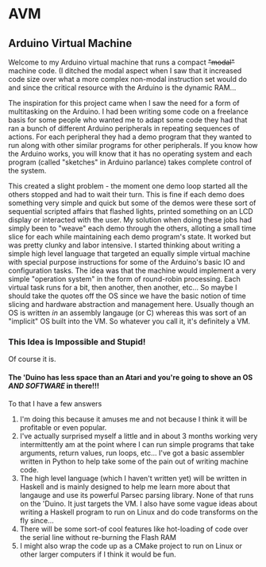 # AVM
## Arduino Virtual Machine

Welcome to my Arduino virtual machine that runs a compact <s>"modal"</s> machine code. (I ditched the modal aspect when I saw that
it increased code size over what a more complex non-modal instruction set would do and since the critical resource with
the Arduino is the dynamic RAM...

The inspiration for this project came when I saw the need for a form of multitasking on the Arduino. I had been writing
some code on a freelance basis for some people who wanted me to adapt some code they had that ran a bunch of different
Arduino peripherals in repeating sequences of actions. For each peripheral they had a demo program that they wanted to
run along with other similar programs for other peripherals. If you know how the Arduino works, you will know that it
has no operating system and each program (called "sketches" in Arduino parlance) takes complete control of the system.

This created a slight problem - the moment one demo loop started all the others stopped and had to wait their turn.
This is fine if each demo does something very simple and quick but some of the demos were these sort of sequential
scripted affairs that flashed lights, printed something on an LCD display or interacted with the user. My solution
when doing these jobs had simply been to "weave" each demo through the others, alloting a small time slice for each while
maintaining each demo program's state. It worked but was pretty clunky and labor intensive. I started thinking about writing
a simple high level language that targeted an equally simple virtual machine with special purpose instructions for some
of the Arduino's basic IO and configuration tasks. The idea was that the machine would implement a very simple "operation
system" in the form of round-robin processing. Each virtual task runs for a bit, then another, then another, etc... So
maybe I should take the quotes off the OS since we have the basic notion of time slicing and hardware abstraction and management here.
Usually though an OS is written *in* an assembly langauge (or C) whereas this was sort of an "implicit" OS built
into the VM. So whatever you call it, it's definitely a VM.

### This Idea is Impossible and Stupid! 

Of course it is. 

#### The 'Duino has less space than an Atari and you're going to shove an OS *AND SOFTWARE* in there!!!

To that I have a few answers

1) I'm doing this because it amuses me and not because I think it will be profitable or even popular.
2) I've actually surprised myself a little and in about 3 months working very intermittently am at the point where I can run simple programs that take
arguments, return values, run loops, etc... I've got a basic assembler written in Python to help take some of the pain
out of writing machine code.
3) The high level language (which I haven't written yet) will be written in Haskell and is mainly designed to help me learn more about that langauge
and use its powerful Parsec parsing library. None of that runs on the 'Duino. It just targets the VM. I also have some
vague ideas about writing a Haskell program to run on Linux and do code transforms on the fly since...
4) There will be some sort-of cool features like hot-loading of code over the serial line without re-burning the Flash RAM
5) I might also wrap the code up as a CMake project to run on Linux or other larger computers if I think it
would be fun.


